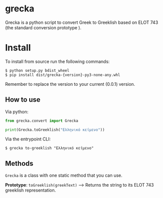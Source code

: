 # grecka

Grecka is a python script to convert Greek to Greeklish based on ELOT 743 (the standard conversion prototype ).

# Install

To install from source run the following commands:

~~~
$ python setup.py bdist_wheel
$ pip install dist/grecka-{version}-py3-none-any.whl
~~~

Remember to replace the version to your current (0.0.1) version.

How to use
----------

Via python:

~~~python
from grecka.convert import Grecka

print(Grecka.toGreeklish("Ελληνικό κείμενο"))
~~~

Via the entrypoint CLI:

~~~
$ grecka to-greeklish "Ελληνικό κείμενο"
~~~

Methods
-------

`Grecka` is a class with one static method that you can use. 

**Prototype**: `toGreeklish(greekText)` --> Returns the string to its
ELOT 743 greeklish representation.
